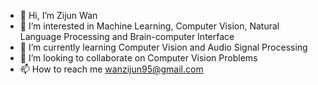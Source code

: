 - 👋 Hi, I’m Zijun Wan
- 👀 I’m interested in Machine Learning, Computer Vision, Natural Language Processing and Brain-computer Interface
- 🌱 I’m currently learning Computer Vision and Audio Signal Processing
- 💞️ I’m looking to collaborate on Computer Vision Problems
- 📫 How to reach me wanzijun95@gmail.com

<!---
FrankMartinem/FrankMartinem is a ✨ special ✨ repository because its `README.md` (this file) appears on your GitHub profile.
You can click the Preview link to take a look at your changes.
--->
